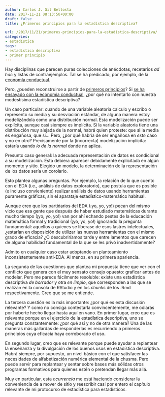 ```yaml
---
author: Carlos J. Gil Bellosta
date: 2017-11-21 08:13:50+00:00
draft: false
title: ¿Primeros principios para la estadística descriptiva?

url: /2017/11/21/primeros-principios-para-la-estadistica-descriptiva/
categories:
- estadística
tags:
- estadística descriptiva
- primer principio
---
```


Hay disciplinas que parecen puras colecciones de anécdotas, recetarios _ad hoc_ y listas de contraejemplos. Tal se ha predicado, por ejemplo, de la [economía conductual](https://es.wikipedia.org/wiki/Econom%C3%ADa_conductual).

Pero, ¿pueden reconstruirse a partir de [primeros principios](https://es.wikipedia.org/wiki/Primer_principio)? Si [se ha ensayado con la economía conductual](https://mappingignorance.org/2017/10/23/towards-theory-behavioral-economics/), ¿por qué no intentarlo con nuestra modestísima estadística descriptiva?

Un caso particular: cuando de una variable aleatoria calculo y escribo o represento su media y su desviación estándar, de alguna manera estoy modelizándola como una distribución normal. Esta modelización puede ser explícita, aunque casi siempre es implícita. Si la variable aleatoria tiene una distribución muy alejada de la normal, habrá quien proteste: que si la media es engañosa, que si... Pero, ¿por qué habría de ser engañosa en _este_ caso y no en otro? Precisamente por la (incorrecta) modelización implícita: estaría usando _lo de la normal_ donde no aplica.

Presunto caso general: la adecuada representación de datos es condicional a su modelización. Esta debiera aparecer debidamente explicitada en algún momento y sitio. Elegido un modelo, la determinación de la representación de los datos sería un corolario.

Esto plantea algunas preguntas. Por ejemplo, la relación de lo que cuento con el EDA (i.e., análisis de datos exploratorio), que postula que es posible (e incluso convieniente) realizar análisis de datos usando herramientas puramente gráficas, sin el aparataje estadístico-matemático habitual.

Aunque creo que los partidarios del EDA (¡yo, yo, yo!) pecan del mismo vicio que esa gente que después de haber estudiado matemáticas durante mucho tiempo (¡yo, yo, yo!) van por ahí echando pestes de la educación matemática formal y tradicional (¡yo, yo, yo!) ignorando la pregunta fundamental: aquellos a quienes se liberase de esos lastres intelectuales, ¿estarían en disposición de utilizar las nuevas herramientas con el mismo grado de eficacia? ¿O descubriríamos tarde y entre lamentos que carecen de alguna habilidad fundamental de la que se les privó inadvertidamente?

Admito en cualquier caso estar adoptando un planteamiento inconsistentemente anti-EDA. Al menos, en su primera apariencia.

La segunda de las cuestiones que plantea mi propuesta tiene que ver con el conflicto que genera con el muy sensato consejo opuesto: graficar antes de modelar. Pero me parece fácilmente resoluble: existe una estadística descriptiva _de borrador_ y otra _en limpio_, que corresponden a las que se realizan en la consola de RStudio y en los _chunks_ de los .Rmd respectivamente. Creo que se me entiende.

La tercera cuestión es la más importante: ¿por qué es esta discusión relevante? Y como no consiga contestarla convincentemente, me odiarás por haberte hecho llegar hasta aquí en vano. En primer lugar, creo que es relevante porque en el ejercicio de la estadística descriptiva, uno se pregunta constantemente: ¿por qué así y no de otra manera? Una de las maneras más gallardas de responderlas es recurriendo a primeros principios cuya eficacia haya corroborado el uso.

En segundo lugar, creo que es relevante porque puede ayudar a replantear la enseñanza y la divulgación de los buenos usos en estadística descriptiva. Habrá siempre, por supuesto, un nivel básico con el que satisfacer las necesidades de alfabetización numérica elemental de la chusma. Pero puede servir para replantear y sentar sobre bases más sólidas otros programas formativos para quienes estén o pretendan llegar más allá.

Muy en particular, esta _ocurrencia_ me está haciendo considerar la conveniencia de a mover de sitio y reescribir casi por entero el capítulo relevante de mi protocurso de estadística para estadísticos.



